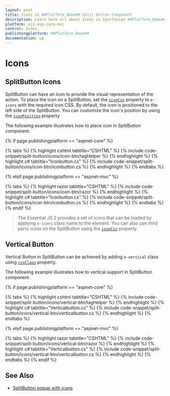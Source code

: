```yaml
---
layout: post
title: Icons in ##Platform_Name## Split Button Component
description: Learn here all about Icons in Syncfusion ##Platform_Name## Split Button component and more.
platform: ej2-asp-core-mvc
control: Icons
publishingplatform: ##Platform_Name##
documentation: ug
---
```



# Icons

## SplitButton Icons

SplitButton can have an icon to provide the visual representation of the action. To place the icon on a SplitButton,
set the [`iconCss`](https://help.syncfusion.com/cr/aspnetcore-js2/Syncfusion.EJ2.SplitButtons.SplitButton.html#Syncfusion_EJ2_SplitButtons_SplitButton_IconCss) property to `e-icons` with the required icon CSS. By default, the icon is positioned to the left side of the SplitButton. You can customize the icon's position by using the [`iconPosition`](https://help.syncfusion.com/cr/aspnetcore-js2/Syncfusion.EJ2.SplitButtons.SplitButton.html#Syncfusion_EJ2_SplitButtons_SplitButton_IconPosition) property

The following example illustrates how to place icon in SplitButton component.

{% if page.publishingplatform == "aspnet-core" %}

{% tabs %}
{% highlight cshtml tabtitle="CSHTML" %}
{% include code-snippet/split-button/icons/icon-btn/tagHelper %}
{% endhighlight %}
{% highlight c# tabtitle="Iconbutton.cs" %}
{% include code-snippet/split-button/icons/icon-btn/iconbutton.cs %}
{% endhighlight %}
{% endtabs %}

{% elsif page.publishingplatform == "aspnet-mvc" %}

{% tabs %}
{% highlight razor tabtitle="CSHTML" %}
{% include code-snippet/split-button/icons/icon-btn/razor %}
{% endhighlight %}
{% highlight c# tabtitle="Iconbutton.cs" %}
{% include code-snippet/split-button/icons/icon-btn/iconbutton.cs %}
{% endhighlight %}
{% endtabs %}
{% endif %}



> The Essential JS 2 provides a set of icons that can be loaded by applying `e-icons` class name to the element.
You can also use third party icons on the SplitButton using the [`iconCss`](https://help.syncfusion.com/cr/aspnetcore-js2/Syncfusion.EJ2.SplitButtons.SplitButton.html#Syncfusion_EJ2_SplitButtons_SplitButton_IconCss) property.

## Vertical Button

Vertical Button in SplitButton can be achieved by adding `e-vertical` class using [`cssClass`](https://help.syncfusion.com/cr/aspnetcore-js2/Syncfusion.EJ2.SplitButtons.SplitButton.html#Syncfusion_EJ2_SplitButtons_SplitButton_CssClass) property.

The following example illustrates how to vertical support in SplitButton component.

{% if page.publishingplatform == "aspnet-core" %}

{% tabs %}
{% highlight cshtml tabtitle="CSHTML" %}
{% include code-snippet/split-button/icons/vertical-btn/tagHelper %}
{% endhighlight %}
{% highlight c# tabtitle="Verticalbutton.cs" %}
{% include code-snippet/split-button/icons/vertical-btn/verticalbutton.cs %}
{% endhighlight %}
{% endtabs %}

{% elsif page.publishingplatform == "aspnet-mvc" %}

{% tabs %}
{% highlight razor tabtitle="CSHTML" %}
{% include code-snippet/split-button/icons/vertical-btn/razor %}
{% endhighlight %}
{% highlight c# tabtitle="Verticalbutton.cs" %}
{% include code-snippet/split-button/icons/vertical-btn/verticalbutton.cs %}
{% endhighlight %}
{% endtabs %}
{% endif %}



## See Also

* [SplitButton popup with icons](./popup-items#icons)
